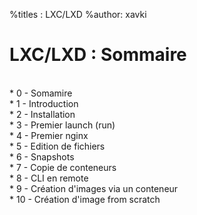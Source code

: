 %titles : LXC/LXD
%author: xavki

# LXC/LXD : Sommaire


<br>
* 0 - Somamire

<br>
* 1 - Introduction

<br>
* 2 - Installation

<br>
* 3 - Premier launch (run)

<br>
* 4 - Premier nginx

<br>
* 5 - Edition de fichiers

<br>
* 6 - Snapshots

<br>
* 7 - Copie de conteneurs

<br>
* 8 - CLI en remote

<br>
* 9 - Création d'images via un conteneur

<br>
* 10 - Création d'image from scratch


